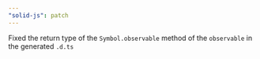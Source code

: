 ```yaml
---
"solid-js": patch
---
```


Fixed the return type of the `Symbol.observable` method of the `observable` in the generated `.d.ts`
